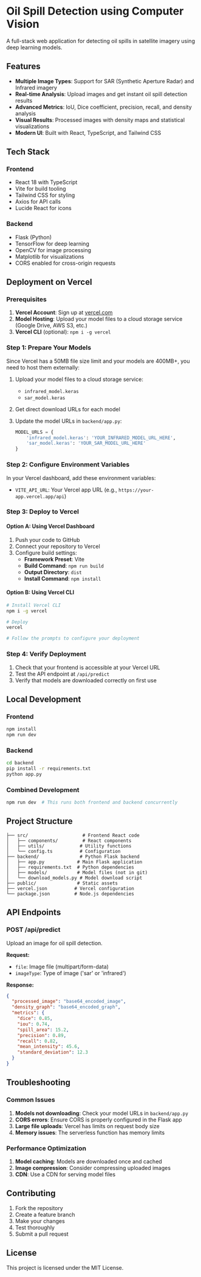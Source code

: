# Oil Spill Detection using Computer Vision

A full-stack web application for detecting oil spills in satellite imagery using deep learning models.

## Features

- **Multiple Image Types**: Support for SAR (Synthetic Aperture Radar) and Infrared imagery
- **Real-time Analysis**: Upload images and get instant oil spill detection results
- **Advanced Metrics**: IoU, Dice coefficient, precision, recall, and density analysis
- **Visual Results**: Processed images with density maps and statistical visualizations
- **Modern UI**: Built with React, TypeScript, and Tailwind CSS

## Tech Stack

### Frontend
- React 18 with TypeScript
- Vite for build tooling
- Tailwind CSS for styling
- Axios for API calls
- Lucide React for icons

### Backend
- Flask (Python)
- TensorFlow for deep learning
- OpenCV for image processing
- Matplotlib for visualizations
- CORS enabled for cross-origin requests

## Deployment on Vercel

### Prerequisites

1. **Vercel Account**: Sign up at [vercel.com](https://vercel.com)
2. **Model Hosting**: Upload your model files to a cloud storage service (Google Drive, AWS S3, etc.)
3. **Vercel CLI** (optional): `npm i -g vercel`

### Step 1: Prepare Your Models

Since Vercel has a 50MB file size limit and your models are 400MB+, you need to host them externally:

1. Upload your model files to a cloud storage service:
   - `infrared_model.keras`
   - `sar_model.keras`

2. Get direct download URLs for each model

3. Update the model URLs in `backend/app.py`:
   ```python
   MODEL_URLS = {
       'infrared_model.keras': 'YOUR_INFRARED_MODEL_URL_HERE',
       'sar_model.keras': 'YOUR_SAR_MODEL_URL_HERE'
   }
   ```

### Step 2: Configure Environment Variables

In your Vercel dashboard, add these environment variables:

- `VITE_API_URL`: Your Vercel app URL (e.g., `https://your-app.vercel.app/api`)

### Step 3: Deploy to Vercel

#### Option A: Using Vercel Dashboard
1. Push your code to GitHub
2. Connect your repository to Vercel
3. Configure build settings:
   - **Framework Preset**: Vite
   - **Build Command**: `npm run build`
   - **Output Directory**: `dist`
   - **Install Command**: `npm install`

#### Option B: Using Vercel CLI
```bash
# Install Vercel CLI
npm i -g vercel

# Deploy
vercel

# Follow the prompts to configure your deployment
```

### Step 4: Verify Deployment

1. Check that your frontend is accessible at your Vercel URL
2. Test the API endpoint at `/api/predict`
3. Verify that models are downloaded correctly on first use

## Local Development

### Frontend
```bash
npm install
npm run dev
```

### Backend
```bash
cd backend
pip install -r requirements.txt
python app.py
```

### Combined Development
```bash
npm run dev  # This runs both frontend and backend concurrently
```

## Project Structure

```
├── src/                    # Frontend React code
│   ├── components/         # React components
│   ├── utils/             # Utility functions
│   └── config.ts          # Configuration
├── backend/               # Python Flask backend
│   ├── app.py            # Main Flask application
│   ├── requirements.txt  # Python dependencies
│   ├── models/           # Model files (not in git)
│   └── download_models.py # Model download script
├── public/               # Static assets
├── vercel.json          # Vercel configuration
└── package.json         # Node.js dependencies
```

## API Endpoints

### POST /api/predict
Upload an image for oil spill detection.

**Request:**
- `file`: Image file (multipart/form-data)
- `imageType`: Type of image ('sar' or 'infrared')

**Response:**
```json
{
  "processed_image": "base64_encoded_image",
  "density_graph": "base64_encoded_graph",
  "metrics": {
    "dice": 0.85,
    "iou": 0.74,
    "spill_area": 15.2,
    "precision": 0.89,
    "recall": 0.82,
    "mean_intensity": 45.6,
    "standard_deviation": 12.3
  }
}
```

## Troubleshooting

### Common Issues

1. **Models not downloading**: Check your model URLs in `backend/app.py`
2. **CORS errors**: Ensure CORS is properly configured in the Flask app
3. **Large file uploads**: Vercel has limits on request body size
4. **Memory issues**: The serverless function has memory limits

### Performance Optimization

1. **Model caching**: Models are downloaded once and cached
2. **Image compression**: Consider compressing uploaded images
3. **CDN**: Use a CDN for serving model files

## Contributing

1. Fork the repository
2. Create a feature branch
3. Make your changes
4. Test thoroughly
5. Submit a pull request

## License

This project is licensed under the MIT License. 